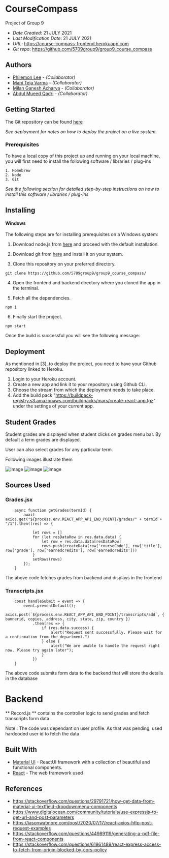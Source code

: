 # CourseCompass

Project of Group 9

* *Date Created*: 21 JULY 2021
* *Last Modification Date*: 21 JULY 2021
* *URL*: <https://course-compass-frontend.herokuapp.com>
* *Git repo*: <https://github.com/5709group9/group9_course_compass>

## Authors

* [Philemon Lee](philemon.lee@dal.ca) - *(Collaborator)*
* [Mani Teja Varma](manitejavarma@dal.ca) - *(Collaborator)*
* [Milan Ganesh Acharya](ml650738@dal.ca) - *(Collaborator)*
* [Abdul Mueed Qadri](ab291996@dal.ca) - *(Collaborator)*


## Getting Started

The Git repository can be found [here](https://github.com/5709group9/group9_course_compass/tree/manitejavarma_kucherlapati)

*See deployment for notes on how to deploy the project on a live system.*

### Prerequisites

To have a local copy of this project up and running on your local machine, you will first need to install the following software / libraries / plug-ins

```
1. Homebrew
2. Node
3. Git
```

*See the following section for detailed step-by-step instructions on how to install this software / libraries / plug-ins*

## Installing

#### **Windows**
The following steps are for installing prerequisites on a Windows system:

1. Download node.js from [here](https://nodejs.org/dist/v14.17.0/node-v14.17.0-x86.msi) and proceed with the default installation.

2. Download git from [here](https://git-scm.com/downloads) and install it on your system.

3. Clone this repository on your preferred directory.
```
git clone https://github.com/5709group9/group9_course_compass/
```

4. Open the frontend and backend directory where you cloned the app in the terminal.

5. Fetch all the dependencies.
```
npm i
```

6. Finally start the project.
```
npm start   
```

Once the build is successful you will see the following message:



## Deployment

As mentioned in [3], to deploy the project, you need to have your Github repository linked to Heroku.

1. Login to your Heroku account.
2. Create a new app and link it to your repository using Github CLI.
3. Choose the stream from which the deployment needs to take place.
4. Add the build pack "https://buildpack-registry.s3.amazonaws.com/buildpacks/mars/create-react-app.tgz" under the settings of your current app.


## Student Grades 
Student grades are displayed when student clicks on grades menu bar. By default a term grades are displayed. 

User can also select grades for any particular term. 

Following images illustrate them

![image](https://user-images.githubusercontent.com/84460698/126583346-e22855ee-7101-4474-b49a-9239691db365.png)
![image](https://user-images.githubusercontent.com/84460698/126583349-b4ae8ec6-5d33-4596-95fe-49dac1698b64.png)
![image](https://user-images.githubusercontent.com/84460698/126583354-4fb59345-74f1-4b20-b35b-9078d776e952.png)


## Sources Used

### Grades.jsx



```
    async function getGrades(termId) {
        await axios.get("${process.env.REACT_APP_API_END_POINT}/grades/" + termId + "/1").then((res) => {

            let rows = []
            for (let resDataRow in res.data.data) {
                let row = res.data.data[resDataRow]
                rows.push(createData(row['courseCode'], row['title'], row['grade'], row['earnedcredits'], row['earnedcredits']))
            }
            setRows(rows)
        });
    }

```

The above code fetches grades from backend and displays in the frontend


### Transcripts.jsx


```
    const handleSubmit = event => {
        event.preventDefault();
        axios.post(`${process.env.REACT_APP_API_END_POINT}/transcripts/add`, { bannerid, copies, address, city, state, zip, country })
            .then(res => {
                if (res.data.success) {
                    alert("Request sent successfully. Please wait for a confirmation from the department.")
                } else {
                    alert("We are unable to handle the request right now. Please try again later");
                }
            })
    }

```

The above code submits form data to the backend that will store the details in the database

# Backend


** Record.js **  contains the controller logic to send grades and fetch transcripts form data


Note : The code was dependant on user profile. As that was pending, used hardcoded user id to fetch the data

## Built With

* [Material UI](https://material-ui.com/) - ReactUI framework with a collection of beautiful and functional components.
* [React](https://reactjs.org/) - The web framework used


## References


* https://stackoverflow.com/questions/29791721/how-get-data-from-material-ui-textfield-dropdownmenu-components
* https://www.digitalocean.com/community/tutorials/use-expressjs-to-get-url-and-post-parameters
* https://jasonwatmore.com/post/2020/07/17/react-axios-http-post-request-examples
* https://stackoverflow.com/questions/44989119/generating-a-pdf-file-from-react-components
* https://stackoverflow.com/questions/61861489/react-express-access-to-fetch-from-origin-blocked-by-cors-policy
